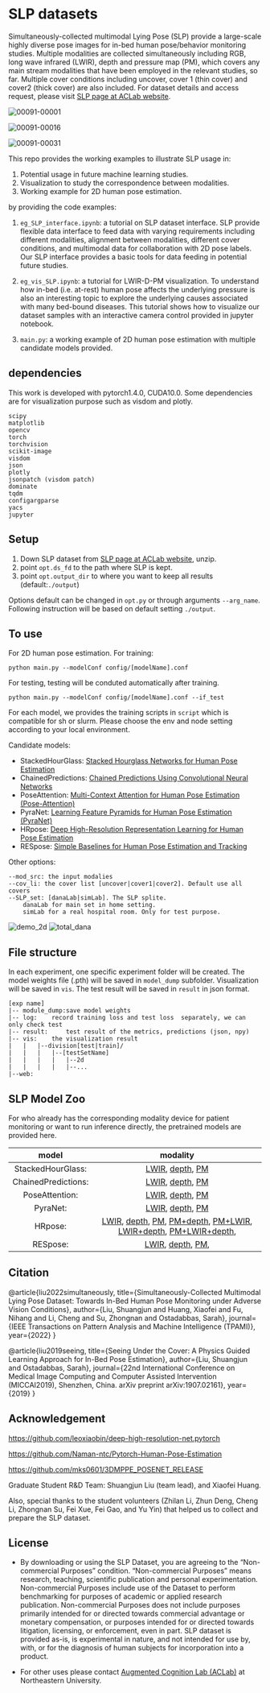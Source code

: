 #  SLP datasets 
Simultaneously-collected multimodal Lying Pose (SLP) provide a large-scale highly diverse pose images for in-bed human pose/behavior monitoring studies. 
Multiple modalities are collected simultaneously including RGB, long wave infrared (LWIR), depth and pressure map (PM), which covers any main stream modalities that have been employed in the relevant studies, so far. Multiple cover conditions including uncover, cover 1 (thin cover) and cover2 (thick cover) are also included. For dataset details and access request, please visit [SLP page at ACLab website](https://ostadabbas.sites.northeastern.edu/slp-dataset-for-multimodal-in-bed-pose-estimation-3/). 


![00091-00001](imgs/00091_00001.gif)

![00091-00016](imgs/00091_00016.gif)

![00091-00031](imgs/00091_00031.gif)


This repo provides the working examples to illustrate SLP usage in:
1. Potential usage in future machine learning studies.  
2. Visualization to study the correspondence between modalities. 
3. Working example for 2D human pose estimation. 

by providing the code examples:
  
1. `eg_SLP_interface.ipynb`: a tutorial on SLP dataset interface. SLP provide flexible data interface to feed data with varying requirements including different modalities, alignment between modalities, different cover conditions, and multimodal data for collaboration with 2D pose labels. Our SLP interface provides a basic tools for data feeding in potential future studies.  

2. `eg_vis_SLP.ipynb`: a tutorial for LWIR-D-PM visualization. To understand how in-bed (i.e. at-rest) human pose affects the underlying pressure is also an interesting topic to explore the underlying causes associated with many bed-bound diseases. This tutorial shows how to visualize our dataset samples with an interactive camera control provided in jupyter notebook.
    
3. `main.py`: a working example of 2D human pose estimation with multiple candidate models provided. 

## dependencies 
This work is developed with pytorch1.4.0, CUDA10.0. Some dependencies are for visualization purpose such as visdom and plotly. 
```
scipy
matplotlib
opencv  
torch
torchvision 
scikit-image
visdom
json
plotly
jsonpatch (visdom patch)
dominate 
tqdm
configargparse
yacs
jupyter
```
## Setup 
1. Down SLP dataset from [SLP page at ACLab website](https://web.northeastern.edu/ostadabbas/2019/06/27/multimodal-in-bed-pose-estimation/), unzip.
2. point `opt.ds_fd` to the path where SLP is kept.
3. point `opt.output_dir` to where you want to keep all results  (default:`./output`)

Options default can be changed in `opt.py` or through arguments `--arg_name`. Following instruction will be based on default setting `./output`. 

## To use
For 2D human pose estimation. For training: 

`python main.py --modelConf config/[modelName].conf`

For testing, testing will be conduted automatically after training. 

`python main.py --modelConf config/[modelName].conf --if_test`

For each model, we provides the training scripts in `script` which is compatible for sh or slurm. Please choose the env and node setting according to your local environment.  

Candidate models:  
* StackedHourGlass: [Stacked Hourglass Networks for
Human Pose Estimation](https://arxiv.org/pdf/1603.06937.pdf)
* ChainedPredictions: [Chained Predictions Using Convolutional Neural
Networks](https://arxiv.org/pdf/1605.02346.pdf)
* PoseAttention: [Multi-Context Attention for Human Pose Estimation (Pose-Attention)](https://arxiv.org/pdf/1702.07432.pdf) 
* PyraNet: [Learning Feature Pyramids for Human Pose Estimation (PyraNet)](https://arxiv.org/pdf/1708.01101.pdf)
* HRpose: [Deep High-Resolution Representation Learning for Human Pose Estimation](https://arxiv.org/pdf/1902.09212.pdf)
* RESpose: [Simple Baselines for Human Pose Estimation and Tracking](https://arxiv.org/pdf/1804.06208.pdf)

Other options: 
```
--mod_src: the input modalies
--cov_li: the cover list [uncover|cover1|cover2]. Default use all covers
--SLP_set: [danaLab|simLab]. The SLP splite.
    danaLab for main set in home setting. 
    simLab for a real hospital room. Only for test purpose. 
```
![demo_2d](imgs/demo_2d.PNG)
![total_dana](imgs/total_dana.PNG)

## File structure
In each experiment,  one specific experiment folder will be created.  The model weights file (.pth) will be saved in `model_dump` subfolder. Visualization will be saved in `vis`. The test result will be saved in `result` in json format. 
```
[exp name]	
|-- module_dump:save model weights 
|-- log:	record training loss and test loss  separately, we can only check test 
|-- result:     test result of the metrics, predictions (json, npy) 
|-- vis:	the visualization result 
|   |   |--division[test|train]/	
|   |   |   |--[testSetName]
|   |   |   |   |--2d
|   |   |   |   |--...
|--web: 
```

## SLP Model Zoo 
For who already has the corresponding modality device for patient monitoring or want to run inference directly, the pretrained models are provided here.

|model | modality | 
|:---:| :---:|
|StackedHourGlass:|  [LWIR](http://www.coe.neu.edu/Research/AClab/SLP/models_2d/SLP_IR_u12_StackedHourGlass_exp.zip),  [depth](http://www.coe.neu.edu/Research/AClab/SLP/models_2d/SLP_depth_u12_StackedHourGlass_exp.zip),  [PM](http://www.coe.neu.edu/Research/AClab/SLP/models_2d/SLP_PM_u12_StackedHourGlass_exp.zip)|
 |ChainedPredictions: | [LWIR](http://www.coe.neu.edu/Research/AClab/SLP/models_2d/SLP_IR_u12_ChainedPredictions_exp.zip),  [depth](http://www.coe.neu.edu/Research/AClab/SLP/models_2d/SLP_depth_u12_ChainedPredictions_exp.zip),  [PM](http://www.coe.neu.edu/Research/AClab/SLP/models_2d/SLP_PM_u12_ChainedPredictions_exp.zip) |
 | PoseAttention: |  [LWIR](http://www.coe.neu.edu/Research/AClab/SLP/models_2d/SLP_IR_u12_PoseAttention_exp.zip),  [depth](http://www.coe.neu.edu/Research/AClab/SLP/models_2d/SLP_depth_u12_PoseAttention_exp.zip),  [PM](http://www.coe.neu.edu/Research/AClab/SLP/models_2d/SLP_PM_u12_PoseAttention_exp.zip)|
 | PyraNet: |  [LWIR](http://www.coe.neu.edu/Research/AClab/SLP/models_2d/SLP_IR_u12_PyraNet_exp.zip),  [depth](http://www.coe.neu.edu/Research/AClab/SLP/models_2d/SLP_depth_u12_PyraNet_exp.zip),  [PM](http://www.coe.neu.edu/Research/AClab/SLP/models_2d/SLP_PM_u12_PyraNet_exp.zip)|
 | HRpose:|  [LWIR](http://www.coe.neu.edu/Research/AClab/SLP/models_2d/SLP_IR_u12_HRpose_exp.zip),   [depth](http://www.coe.neu.edu/Research/AClab/SLP/models_2d/SLP_depth_u12_HRpose_exp.zip),  [PM](http://www.coe.neu.edu/Research/AClab/SLP/models_2d/SLP_PM_u12_HRpose_exp.zip),  [PM+depth](http://www.coe.neu.edu/Research/AClab/SLP/models_2d/SLP_PM-depth_u12_HRpose_exp.zip),  [PM+LWIR](http://www.coe.neu.edu/Research/AClab/SLP/models_2d/SLP_PM-IR_u12_HRpose_exp.zip),  [LWIR+depth](http://www.coe.neu.edu/Research/AClab/SLP/models_2d/SLP_IR-depth_u12_HRpose_exp.zip),  [PM+LWIR+depth](http://www.coe.neu.edu/Research/AClab/SLP/models_2d/SLP_PM-depth-IR_u12_HRpose_exp.zip),
 | RESpose: | [LWIR](http://www.coe.neu.edu/Research/AClab/SLP/models_2d/SLP_IR_u12_RESpose_exp.zip),  [depth](http://www.coe.neu.edu/Research/AClab/SLP/models_2d/SLP_depth_u12_RESpose_exp.zip),  [PM](http://www.coe.neu.edu/Research/AClab/SLP/models_2d/SLP_PM_u12_RESpose_exp.zip), 
 
## Citation 
@article{liu2022simultaneously,
  title={Simultaneously-Collected Multimodal Lying Pose Dataset: Towards In-Bed Human Pose Monitoring under Adverse Vision Conditions},
  author={Liu, Shuangjun and Huang, Xiaofei and Fu, Nihang and Li, Cheng and Su, Zhongnan and Ostadabbas, Sarah},
  journal={IEEE Transactions on Pattern Analysis and Machine Intelligence (TPAMI)},
  year={2022}
}

@article{liu2019seeing,
  title={Seeing Under the Cover: A Physics Guided Learning Approach for In-Bed Pose Estimation},
  author={Liu, Shuangjun and Ostadabbas, Sarah},
  journal={22nd International Conference on Medical Image Computing and Computer Assisted Intervention (MICCAI2019), Shenzhen, China. arXiv preprint arXiv:1907.02161},
  year={2019}
}


## Acknowledgement
https://github.com/leoxiaobin/deep-high-resolution-net.pytorch

https://github.com/Naman-ntc/Pytorch-Human-Pose-Estimation

https://github.com/mks0601/3DMPPE_POSENET_RELEASE

Graduate Student R&D Team: Shuangjun Liu (team lead), and Xiaofei Huang.

Also, special thanks to the student volunteers (Zhilan Li, Zhun Deng, Cheng Li, Zhongnan Su, Fei Xue, Fei Gao, and Yu Yin) that helped us to collect and prepare the SLP dataset.

## License 
* By downloading or using the SLP Dataset, you are agreeing to the “Non-commercial Purposes” condition. “Non-commercial Purposes” means research, teaching, scientific publication and personal experimentation. Non-commercial Purposes include use of the Dataset to perform benchmarking for purposes of academic or applied research publication. Non-commercial Purposes does not include purposes primarily intended for or directed towards commercial advantage or monetary compensation, or purposes intended for or directed towards litigation, licensing, or enforcement, even in part. SLP dataset is provided as-is, is experimental in nature, and not intended for use by, with, or for the diagnosis of human subjects for incorporation into a product.

* For other uses please contact [Augmented Cognition Lab (ACLab)](http://www.northeastern.edu/ostadabbas/) at Northeastern University. 

